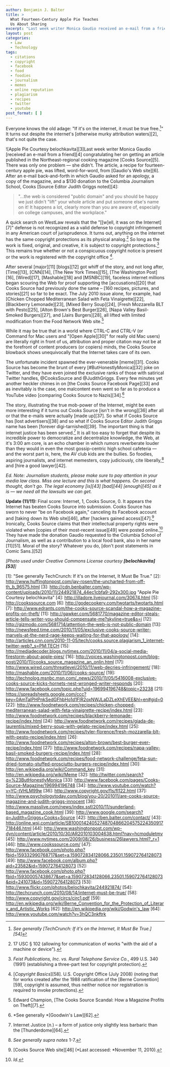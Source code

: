 ```yaml
---
author: Benjamin J. Balter
title: >
  What Fourteen-Century Apple Pie Teaches
  Us About Sharing
excerpt: "Last week writer Monica Gaudio received an e-mail from a friend congratulating her on getting an article published in the Northeast-regional cooking magazine Cooks Source. There was only one problem -- she didn't. The article, a recipe for fourteen-century apple pie, was lifted, word-for-word, from Gaudio's Web site. "
layout: post
categories:
  - Law
  - Technology
tags:
  - citations
  - copyright
  - facebook
  - food
  - foodies
  - journalism
  - memes
  - online reputation
  - plagiarism
  - recipes
  - twitter
  - youtube
post_format: [ ]
---
```

Everyone knows the old adage: "If it's on the internet, it must be true free.[^1]" It turns out despite the internet's [otherwise murky attribution waters][2], that's not quite the case.

![Apple Pie Courtesy belochkavita][3]Last week writer Monica Gaudio [received an e-mail from a friend][4] congratulating her on getting an article published in the Northeast-regional cooking magazine [Cooks Source][5]. There was only one problem — she didn't. The article, a recipe for fourteen-century apple pie, was lifted, word-for-word, from [Gaudio's Web site][6].  After an e-mail back-and-forth in which Gaudio asked for an apology, a copy of the magazine, and a $130 donation to the Columbia Journalism School, Cooks [Source Editor Judith Griggs noted][4]:

> "…the web is considered "public domain" and you should be happy we just didn't "lift" your whole article and put someone else's name on it! It happens a lot, clearly more than you are aware of, especially on college campuses, and the workplace."

A quick search on WestLaw reveals that the "[\[w\]ell, it was on the Internet][7]" defense is not recognized as a valid defense to copyright infringement in any American court of jurisprudence. It turns out, anything on the internet has the same copyright protections as its physical analog.[^2] So long as the work is fixed, original, and creative, it is subject to copyright protections.[^3] This remains true whether or not a conspicuous copyright notice is present or the work is registered with the copyright office [^4].

After several [major][11] [blogs][12] got whiff of the story, and not long after, [Time][13], [CNN][14], [The New York Times][15], [The Washington Post][16], [Wired][17], [Mashable][18] and [MSNBC][19], faceless internet millions began scouring the Web for proof supporting the [accusations][20] that Cooks Source had previously done the same – [160 recipes, pictures, and stories][21] so far to be exact. The July 2010 issue alone, for example, had [Chicken Chopped Mediterranean Salad with Feta Vinaigrette][22], [Blackberry Lemonade][23], [Mixed Berry Soup][24], [Fresh Mozzarella BLT with Pesto][25], [Alton Brown's Best Burger][26], [Napa Valley Basil-Smoked Burgers][27], and [Jairs Burgers][28], all lifted with limited modification from the Food Network Web site.[^5]

While it may be true that in a world where CTRL-C and CTRL-V (or Command for Mac users and "[Open Apple][30]" for really old Mac users) are literally right in front of us, attribution and proper citation may not be at the forefront of content producers (or copiers) minds, the Cooks Source blowback shows unequivocally that the Internet takes care of its own.

The unfortunate incident spawned the ever-venerable [meme][31]. Cooks Source has become the brunt of every [#ButHonestlyMonica][32] joke on Twitter, and they have even joined the exclusive ranks of those with satirical Twitter handles, @CooksSource and @JudithGriggs. Every few minutes yet another heckler chimes in on [the Cooks Source Facebook Page][33] and as inevitably is the case, one malcontent even went so far as to produce a YouTube video [comparing Cooks Source to Nazis][34].[^6]

The story, illustrating the true mob-power of the Internet, might be even more interesting if it turns out Cooks Source [isn't in the wrong][36] after all or that the e-mails were actually [made up][37]. So what if Cooks Source has [lost advertisers][38] and so what if Cooks Source Editor Judith Griggs name has been [forever digi-tarnished][39]. The important thing is that internet justice has been served.[^7] It is all too easy to forget that despite its incredible power to democratize and decentralize knowledge, the Web, at it's 3:00 am core, is an echo chamber in which rumors reverberate louder than they would in even the most gossip-centric high school cafeteria — and the worst part is, here, the AV club kids are the bullies. So foodies, aspiring journalists, and internet memesters, copy judiciously, cite liberally,[^8] and [hire a good lawyer][42].

*Ed. Note: Journalism students, please make sure to pay attention in your media law class. Miss one lecture and this is what happens. On second thought, don't go. The legal economy [is][43] [bad][44] [enough][45] as it is — we need all the lawsuits we can get.*

**Update (11/11):** Final score: Internet, 1, Cooks Source, 0. It appears the Internet has beaten Cooks Source into submission. Cooks Source has sworn to never "be on Facebook again," canceling its Facebook account and [taking down its Web site][46], after [hackers gained access][47].[^9] Ironically, Cooks Source claims that their intellectual property rights were violated when [copies of their most-recent issue][49] were posted online.[^10] They have made the donation Gaudio requested to the Columbia School of Journalism, as well as a contribution to a local food bank, also in her name [11][51]. Moral of the story? Whatever you do, [don't post statements in Comic Sans.][52]

*\[Photo used under Creative Commons License courtesy **[belochkavita][53]**\]*

[^1]:  *See generally [TechCrunch: If it's on the Internet, It Must Be True.][54]*
[^2]:  17 USC § 102 (allowing for communication of works "with the aid of a machine or device").
[^3]:  *Feist Publications, Inc. vs. Rural Telephone Service Co.*, 499 U.S. 340 (1991) (establishing a three-part test for copyright protection).
[^4]:  [*Copyright Basics*][58]. U.S. Copyright Office (July 2008) (noting that for works created after the 1988 ratification of the [Berne Convention][59], copyright is assumed, thus neither notice nor registration is required to invoke protections).
[^5]:  Edward Champion, [The Cooks Source Scandal: How a Magazine Profits on Theft][7].
[^6]:  *See generally *[Goodwin's Law][62].
[^7]:  Internet Justice (*n.*) – a form of justice only slightly less barbaric than the [Thunderdome][64].
[^8]:  *See generally supra notes* 1-7.
[^9]:  [Cooks Source Web site][46] (*Last accessed: *November 11, 2010).
[^10]: *Id.*
[^11]: *Id.*

 [1]: "See generally TechCrunch: If it's on the Internet, It Must Be True."
 [2]: http://www.huffingtonpost.com/jay-rosen/the-uncharted-from-off-th_b_96575.html
 [3]: http://cdn.benbalter.com/wp-content/uploads/2010/11/244921874_44ec1cbfa9-292x300.jpg "Apple Pie Courtesy belochkavita"
 [4]: http://illadore.livejournal.com/30674.html
 [5]: http://cookssource.com
 [6]: http://godecookery.com/twotarts/twotarts.html
 [7]: http://www.edrants.com/the-cooks-source-scandal-how-a-magazine-profits-on-theft/
 [11]: http://gawker.com/5681770/magazine-editor-steals-article-tells-writer-you-should-compensate-me?skyline=true&s=i
 [12]: http://gizmodo.com/5681714/attention-the-web-is-not-public-domain
 [13]: http://newsfeed.time.com/2010/11/05/exclusive-cooks-source-writer-marvels-at-the-nerd-rage-keeps-waiting-for-that-apology/
 [14]: http://articles.cnn.com/2010-11-05/tech/cooks.source.plagiarism_1_internet-twitter-web?_s=PM:TECH
 [15]: http://mediadecoder.blogs.nytimes.com/2010/11/04/a-social-media-firestorm-about-apple-pies/
 [16]: http://voices.washingtonpost.com/blog-post/2010/11/cooks_source_magazine_an_onlin.html
 [17]: http://www.wired.com/threatlevel/2010/11/web-decries-infringement/
 [18]: http://mashable.com/2010/11/06/cooks-source/
 [19]: http://technolog.msnbc.msn.com/_news/2010/11/05/5416008-exclusive-cooks-source-kicks-hornets-nest-wronged-writer-responds
 [20]: http://www.facebook.com/topic.php?uid=196994196748&topic=23238
 [21]: https://spreadsheets.google.com/ccc?key=0AmTaIPHPnkSedGFhbHo1d1FIR2oxNWJLaDZLeXhEVEE&hl=en#gid=0
 [22]: http://www.foodnetwork.com/recipes/chicken-chopped-mediterranean-salad-with-feta-vinaigrette-recipe/index.html
 [23]: http://www.foodnetwork.com/recipes/blackberry-lemonade-recipe/index.html
 [24]: http://www.foodnetwork.com/recipes/giada-de-laurentiis/mixed-berry-soup-with-gelato-recipe/index.html
 [25]: http://www.foodnetwork.com/recipes/tyler-florence/fresh-mozzarella-blt-with-pesto-recipe/index.html
 [26]: http://www.foodnetwork.com/recipes/alton-brown/best-burger-ever-recipe/index.html
 [27]: http://www.foodnetwork.com/recipes/napa-valley-basil-smoked-burgers-recipe/index.html
 [28]: http://www.foodnetwork.com/recipes/food-network-challenge/feta-sun-dried-tomato-stuffed-prosciutto-burgers-recipe/index.html
 [30]: http://en.wikipedia.org/wiki/Command_key
 [31]: http://en.wikipedia.org/wiki/Meme
 [32]: http://twitter.com/search?q=%23ButHonestlyMonica
 [33]: http://www.facebook.com/pages/Cooks-Source-Magazine/196994196748
 [34]: http://www.youtube.com/watch?v=YC-tVHLM99w
 [36]: http://www.copyright.gov/fls/fl122.html
 [37]: http://www.psychologytoday.com/blog/you-20/201011/are-cooks-source-magazine-and-judith-griggs-innocent
 [38]: http://www.masslive.com/news/index.ssf/2010/11/sunderland-based_magazine_cook.html
 [39]: http://www.google.com/search?q=Judith+Griggs+Cooks+Source
 [42]: http://ben.balter.com/contact/
 [43]: http://online.wsj.com/article/SB10001424052748704866204575224350917718446.html
 [44]: http://www.washingtonpost.com/wp-dyn/content/article/2010/10/30/AR2010103004638.html?nav=hcmoduletmv
 [45]: http://www.nytimes.com/2009/08/26/business/26lawyers.html?_r=1
 [46]: http://www.cookssource.com/
 [47]: http://www.facebook.com/photo.php?fbid=159332990768717&set=a.159072834128066.23501.159072764128073
 [49]: http://www.facebook.com/album.php?aid=23582&id=159072764128073
 [52]: http://www.facebook.com/photo.php?fbid=159300057438677&set=a.159072834128066.23501.159072764128073&pid=241073&id=159072764128073
 [53]: http://www.flickr.com/photos/belochkavita/244921874/
 [54]: http://techcrunch.com/2010/08/14/internet-must-be-true/
 [58]: http://www.copyright.gov/circs/circ1.pdf
 [59]: http://en.wikipedia.org/wiki/Berne_Convention_for_the_Protection_of_Literary_and_Artistic_Works
 [62]: http://en.wikipedia.org/wiki/Godwin's_law
 [64]: http://www.youtube.com/watch?v=3hQC3nkftrk